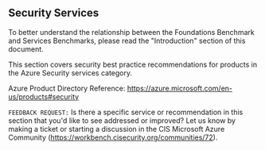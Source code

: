 ## Security Services

To better understand the relationship between the Foundations Benchmark and Services Benchmarks, please read the "Introduction" section of this document.

This section covers security best practice recommendations for products in the Azure Security services category.

Azure Product Directory Reference: https://azure.microsoft.com/en-us/products#security

`FEEDBACK REQUEST:` Is there a specific service or recommendation in this section that you'd like to see addressed or improved? Let us know by making a ticket or starting a discussion in the CIS Microsoft Azure Community (https://workbench.cisecurity.org/communities/72).